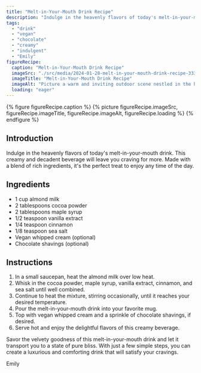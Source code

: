 ```yaml
---
title: "Melt-in-Your-Mouth Drink Recipe"
description: "Indulge in the heavenly flavors of today's melt-in-your-mouth drink. This creamy and decadent beverage will leave you craving for more. Made with a blend of rich ingredients, it's the perfect treat to enjoy any time of the day."
tags:
  - "drink"
  - "vegan"
  - "chocolate"
  - "creamy"
  - "indulgent"
  - "Emily"
figureRecipe: 
  caption: "Melt-in-Your-Mouth Drink Recipe"
  imageSrc: "./src/media/2024-01-28-melt-in-your-mouth-drink-recipe-3337.png"
  imageTitle: "Melt-in-Your-Mouth Drink Recipe"
  imageAlt: "Picture a warm and inviting outdoor scene nestled in the heart of nature, with a vivid display of towering trees and blooming flowers. Centered in this picturesque environment is a beautifully laid table, showcasing a diverse array of delectable vegan delicacies. The centerpiece of the table is a heavenly, mouth-watering beverage, exuding an enticing aroma that fills the air. The drink, a captivating blend of almond milk, cocoa powder, and maple syrup, reveals a luscious, chocolatey color, emphasized by a light sprinkling of cocoa powder. A dollop of vegan whipped cream rests on its surface, surrounded by fine chocolate shavings. This vision paints a moment of indulgence in comfort within the mesmerizing tranquility of nature, inviting you to savor its creamy consistency and sweet aftertaste."
  loading: "eager"
---
```


{% figure figureRecipe.caption %}
{% picture figureRecipe.imageSrc, figureRecipe.imageTitle, figureRecipe.imageAlt, figureRecipe.loading %}
{% endfigure %}

## Introduction

Indulge in the heavenly flavors of today's melt-in-your-mouth drink. This creamy and decadent beverage will leave you craving for more. Made with a blend of rich ingredients, it's the perfect treat to enjoy any time of the day.

## Ingredients

- 1 cup almond milk
- 2 tablespoons cocoa powder
- 2 tablespoons maple syrup
- 1/2 teaspoon vanilla extract
- 1/4 teaspoon cinnamon
- 1/8 teaspoon sea salt
- Vegan whipped cream (optional)
- Chocolate shavings (optional)

## Instructions

1. In a small saucepan, heat the almond milk over low heat.
2. Whisk in the cocoa powder, maple syrup, vanilla extract, cinnamon, and sea salt until well combined.
3. Continue to heat the mixture, stirring occasionally, until it reaches your desired temperature.
4. Pour the melt-in-your-mouth drink into your favorite mug.
5. Top with vegan whipped cream and a sprinkle of chocolate shavings, if desired.
6. Serve hot and enjoy the delightful flavors of this creamy beverage.

Savor the velvety goodness of this melt-in-your-mouth drink and let it transport you to a state of pure bliss. With just a few simple steps, you can create a luxurious and comforting drink that will satisfy your cravings.

Emily

